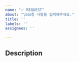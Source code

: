 ```yaml
---
name: "✅ REQUEST"
about: "\b요청 사항을 입력해주세요."
title: ''
labels: ''
assignees: ''

---
```


## Description

<br/>
